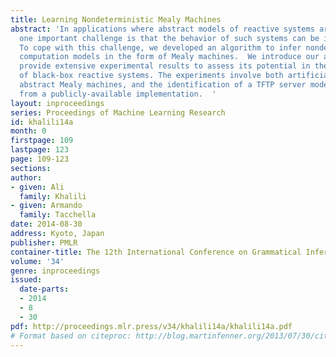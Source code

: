 ```yaml
---
title: Learning Nondeterministic Mealy Machines
abstract: 'In applications where abstract models of reactive systems are to be inferred,
  one important challenge is that the behavior of such systems can be inherently nondeterministic.
  To cope with this challenge, we developed an algorithm to infer nondeterministic
  computation models in the form of Mealy machines.  We introduce our approach and
  provide extensive experimental results to assess its potential in the identification
  of black-box reactive systems. The experiments involve both artificially-generated
  abstract Mealy machines, and the identification of a TFTP server model starting
  from a publicly-available implementation.  '
layout: inproceedings
series: Proceedings of Machine Learning Research
id: khalili14a
month: 0
firstpage: 109
lastpage: 123
page: 109-123
sections: 
author:
- given: Ali
  family: Khalili
- given: Armando
  family: Tacchella
date: 2014-08-30
address: Kyoto, Japan
publisher: PMLR
container-title: The 12th International Conference on Grammatical Inference
volume: '34'
genre: inproceedings
issued:
  date-parts:
  - 2014
  - 8
  - 30
pdf: http://proceedings.mlr.press/v34/khalili14a/khalili14a.pdf
# Format based on citeproc: http://blog.martinfenner.org/2013/07/30/citeproc-yaml-for-bibliographies/
---
```

